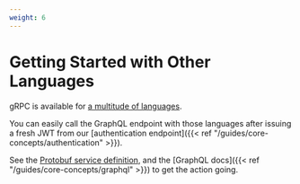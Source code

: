 ```yaml
---
weight: 6
---
```


# Getting Started with Other Languages

gRPC is available for [a multitude of languages](https://grpc.io/docs/quickstart/).

You can easily call the GraphQL endpoint with those languages after issuing a fresh JWT from our [authentication endpoint]({{< ref "/guides/core-concepts/authentication" >}}).

See the [Protobuf service definition](https://github.com/dfuse-io/graphql-over-grpc/blob/master/graphql/graphql.proto), and the [GraphQL docs]({{< ref "/guides/core-concepts/graphql" >}}) to get the action going.
